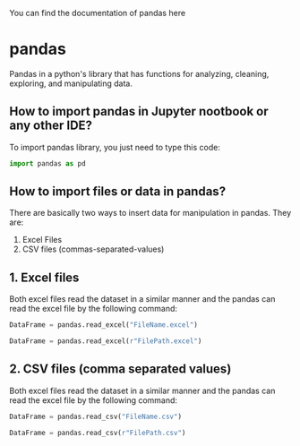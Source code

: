 You can find the documentation of pandas here
# pandas
Pandas in a python's library that has functions for analyzing, cleaning, exploring, and manipulating data.

## How to import pandas in Jupyter nootbook or any other IDE?
To import pandas library, you just need to type this code:
```python
import pandas as pd
```

## How to import files or data in pandas?

There are basically two ways to insert data for manipulation in pandas. They are:
1. Excel Files
2. CSV files (commas-separated-values)

## 1. Excel files
  Both excel files read the dataset in a similar manner and the pandas can read the excel file by the following command:
  ```python
DataFrame = pandas.read_excel("FileName.excel")
```
```python
DataFrame = pandas.read_excel(r"FilePath.excel")
```

## 2. CSV files (comma separated values)
  Both excel files read the dataset in a similar manner and the pandas can read the excel file by the following command:
  ```python
DataFrame = pandas.read_csv("FileName.csv")
```
```python
DataFrame = pandas.read_csv(r"FilePath.csv")
```
